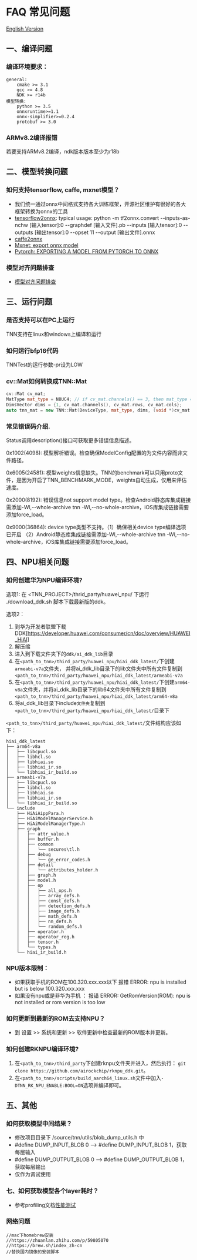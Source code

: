# FAQ 常见问题

[English Version](../en/faq_en.md)

## 一、编译问题

### 编译环境要求：
    general:  
        cmake >= 3.1  
        gcc >= 4.8  
        NDK >= r14b  
    模型转换:  
        python >= 3.5  
        onnxruntime>=1.1  
        onnx-simplifier>=0.2.4  
        protobuf >= 3.0  

### ARMv8.2编译报错
若要支持ARMv8.2编译，ndk版本版本至少为r18b  
        
## 二、模型转换问题

### 如何支持tensorflow, caffe, mxnet模型？
* 我们统一通过onnx中间格式支持各大训练框架，开源社区维护有很好的各大框架转换为onnx的工具  
* [tensorflow2onnx](https://github.com/onnx/tensorflow-onnx): typical usage: python -m tf2onnx.convert --inputs-as-nchw [输入tensor]:0   --graphdef [输入文件].pb  --inputs [输入tensor]:0  --outputs [输出tensor]:0  --opset 11 --output [输出文件].onnx  
* [caffe2onnx](./user/caffe2tnn.md)  
* [Mxnet: export onnx model](https://mxnet.apache.org/api/python/docs/tutorials/deploy/export/onnx.html)  
* [Pytorch: EXPORTING A MODEL FROM PYTORCH TO ONNX](https://pytorch.org/tutorials/advanced/super_resolution_with_onnxruntime.html) 

### 模型对齐问题排查
* [模型对齐问题排查](./model_align.md) 

## 三、运行问题

### 是否支持可以在PC上运行
TNN支持在linux和windows上编译和运行

### 如何运行bfp16代码
TNNTest的运行参数-pr设为LOW

### cv::Mat如何转换成TNN::Mat
```cpp
cv::Mat cv_mat;
MatType mat_type = N8UC4; // if cv_mat.channels() == 3, then mat_type = N8UC3.
DimsVector dims = {1, cv_mat.channels(), cv_mat.rows, cv_mat.cols};
auto tnn_mat = new TNN::Mat(DeviceType, mat_type, dims, (void *)cv_mat.ptr);
```

### 常见错误码介绍. 
Status调用description()接口可获取更多错误信息描述。

0x1002(4098): 模型解析错误。检查确保ModelConfig配置的为文件内容而非文件路径。  

0x6005(24581): 模型weights信息缺失。TNN的benchmark可以只用proto文件，是因为开启了TNN_BENCHMARK_MODE，weights自动生成，仅用来评估速度。  

0x2000(8192): 错误信息not support model type。检查Android静态库集成链接需添加-Wl,--whole-archive tnn -Wl,--no-whole-archive，iOS库集成链接需要添加force_load。  

0x9000(36864): device type类型不支持。（1）确保相关device type编译选项已开启 （2）Android静态库集成链接需添加-Wl,--whole-archive tnn -Wl,--no-whole-archive，iOS库集成链接需要添加force_load。  

##  四、NPU相关问题

### 如何创建华为NPU编译环境? 
选项1: 
  在 <TNN_PROJECT>/thrid_party/huawei_npu/ 下运行 ./download_ddk.sh 脚本下载最新版的ddk。
  

选项2：
1. 到华为开发者联盟下载DDK[https://developer.huawei.com/consumer/cn/doc/overview/HUAWEI_HiAI]
2. 解压缩
3. 进入到下载文件夹下的`ddk/ai_ddk_lib`目录
4. 在`<path_to_tnn>/third_party/huawei_npu/hiai_ddk_latest/`下创建`armeabi-v7a`文件夹， 并将ai_ddk_lib目录下的lib文件夹中所有文件复制到 `<path_to_tnn>/third_party/huawei_npu/hiai_ddk_latest/armeabi-v7a`
5. 在`<path_to_tnn>/third_party/huawei_npu/hiai_ddk_latest/`下创建`arm64-v8a`文件夹，并将ai_ddk_lib目录下的lib64文件夹中所有文件复制到 `<path_to_tnn>/third_party/huawei_npu/hiai_ddk_latest/arm64-v8a`
6. 将ai_ddk_lib目录下include`文件夹`复制到 `<path_to_tnn>/third_party/huawei_npu/hiai_ddk_latest/`目录下

`<path_to_tnn>/third_party/huawei_npu/hiai_ddk_latest/`文件结构应该如下：

```
hiai_ddk_latest
├── arm64-v8a 
│   ├── libcpucl.so 
│   ├── libhcl.so
│   ├── libhiai.so
│   ├── libhiai_ir.so
│   └── libhiai_ir_build.so
├── armeabi-v7a
│   ├── libcpucl.so
│   ├── libhcl.so
│   ├── libhiai.so
│   ├── libhiai_ir.so
│   └── libhiai_ir_build.so
└── include
    ├── HiAiAippPara.h
    ├── HiAiModelManagerService.h
    ├── HiAiModelManagerType.h
    ├── graph
    │   ├── attr_value.h
    │   ├── buffer.h
    │   ├── common
    │   │   └── secures\tl.h
    │   ├── debug
    │   │   └── ge_error_codes.h
    │   ├── detail
    │   │   └── attributes_holder.h
    │   ├── graph.h
    │   ├── model.h
    │   ├── op
    │   │   ├── all_ops.h
    │   │   ├── array_defs.h
    │   │   ├── const_defs.h
    │   │   ├── detection_defs.h
    │   │   ├── image_defs.h
    │   │   ├── math_defs.h
    │   │   ├── nn_defs.h
    │   │   └── random_defs.h
    │   ├── operator.h
    │   ├── operator_reg.h
    │   ├── tensor.h 
    │   └── types.h
    └── hiai_ir_build.h
```

### NPU版本限制：
* 如果获取手机的ROM在100.320.xxx.xxx以下
  报错
  ERROR: npu is installed but is below 100.320.xxx.xxx
* 如果没有npu或是非华为手机 ：
  报错 
  ERROR: GetRomVersion(ROM): npu is not installed or rom version is too low
  
### 如何更新到最新的ROM去支持NPU？ 
* 到 设置 >> 系统和更新 >> 软件更新中检查最新的ROM版本并更新。

### 如何创建RKNPU编译环境? 
1. 在`<path_to_tnn>/third_party`下创建rknpu文件夹并进入，然后执行： `git clone https://github.com/airockchip/rknpu_ddk.git`。
2. 在`<path_to_tnn>/scripts/build_aarch64_linux.sh`文件中加入`-DTNN_RK_NPU_ENABLE:BOOL=ON`选项并编译即可。


## 五、其他
### 如何获取模型中间结果？
* 修改项目目录下 /source/tnn/utils/blob_dump_utils.h 中
*    \#define DUMP_INPUT_BLOB 0  --> #define DUMP_INPUT_BLOB 1，获取每层输入
*    \#define DUMP_OUTPUT_BLOB 0 --> #define DUMP_OUTPUT_BLOB 1，获取每层输出
* 仅作为调试使用

### 七、如何获取模型各个layer耗时？
* 参考profiling文档[性能测试](./development/profiling.md)

### 网络问题
```text
//mac下homebrew安装
//https://zhuanlan.zhihu.com/p/59805070
//https://brew.sh/index_zh-cn
//替换国内镜像的安装脚本
```
